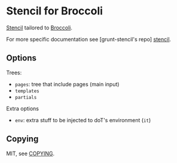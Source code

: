 # Stencil for Broccoli

[Stencil] tailored to [Broccoli].

For more specific documentation see [grunt-stencil's repo] [stencil].

## Options

Trees:

- `pages`: tree that include pages (main input)
- `templates`
- `partials`

Extra options

- `env`: extra stuff to be injected to doT's environment (`it`)

## Copying

MIT, see [COPYING](COPYING).

[stencil]: https://github.com/cambridge-healthcare/grunt-stencil
[broccoli]: https://github.com/broccolijs/broccoli
